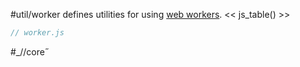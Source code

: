 #util/worker defines utilities for using [web workers](https://developer.mozilla.org/en-US/docs/Web/API/Web_Workers_API/Using_web_workers).
<< js_table() >>

```js_removed:math.js
// worker.js
```

#_//core˝